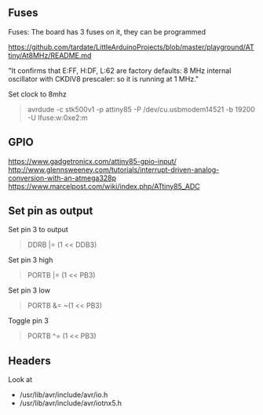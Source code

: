 ## Fuses

Fuses: The board has 3 fuses on it, they can be programmed

https://github.com/tardate/LittleArduinoProjects/blob/master/playground/ATtiny/At8MHz/README.md

"It confirms that E:FF, H:DF, L:62 are factory defaults: 8 MHz internal oscillator with CKDIV8 prescaler: so it is running at 1 MHz."

Set clock to 8mhz

> avrdude -c stk500v1 -p attiny85 -P /dev/cu.usbmodem14521 -b 19200 -U lfuse:w:0xe2:m 

## GPIO

https://www.gadgetronicx.com/attiny85-gpio-input/
http://www.glennsweeney.com/tutorials/interrupt-driven-analog-conversion-with-an-atmega328p
https://www.marcelpost.com/wiki/index.php/ATtiny85_ADC

## Set pin as output

Set pin 3 to output

> DDRB |= (1 << DDB3)

Set pin 3 high

> PORTB |= (1 << PB3)

Set pin 3 low

> PORTB &= ~(1 << PB3)

Toggle pin 3

> PORTB ^= (1 << PB3)

## Headers

Look at

* /usr/lib/avr/include/avr/io.h
* /usr/lib/avr/include/avr/iotnx5.h
